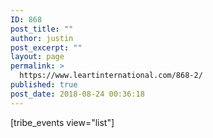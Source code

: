 ```yaml
---
ID: 868
post_title: ""
author: justin
post_excerpt: ""
layout: page
permalink: >
  https://www.leartinternational.com/868-2/
published: true
post_date: 2018-08-24 00:36:18
---
```

[tribe_events view="list"]